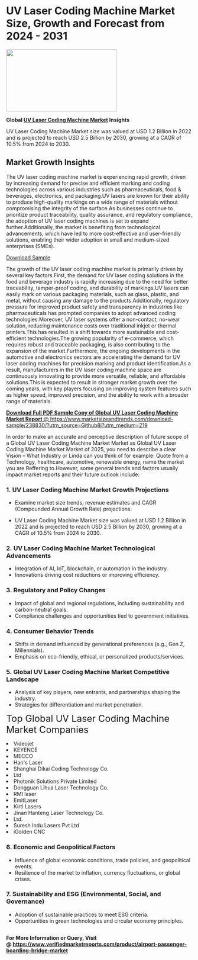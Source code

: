<H1>UV Laser Coding Machine Market Size, Growth and Forecast from 2024 - 2031</H1><img class="aligncenter size-medium wp-image-584254" src="https://thirdeyenews.in/wp-content/uploads/2024/09/Global-Market-Research-300x168.jpeg" alt="" width="300" height="168" /><p><strong>Global&nbsp;<a href="https://www.marketsizeandtrends.com/download-sample/238830/?utm_source=Github8j?utm_medium=219">UV Laser Coding Machine Market</a> Insights</strong></p><p>UV Laser Coding Machine Market size was valued at USD 1.2 Billion in 2022 and is projected to reach USD 2.5 Billion by 2030, growing at a CAGR of 10.5% from 2024 to 2030.</p><p><h2>Market Growth Insights</h2> <p>The UV laser coding machine market is experiencing rapid growth, driven by increasing demand for precise and efficient marking and coding technologies across various industries such as pharmaceuticals, food & beverages, electronics, and packaging.UV lasers are known for their ability to produce high-quality markings on a wide range of materials without compromising the integrity of the surface.As businesses continue to prioritize product traceability, quality assurance, and regulatory compliance, the adoption of UV laser coding machines is set to expand further.Additionally, the market is benefiting from technological advancements, which have led to more cost-effective and user-friendly solutions, enabling their wider adoption in small and medium-sized enterprises (SMEs).</p> <p><a href="#">Download Sample</a></p> <p>The growth of the UV laser coding machine market is primarily driven by several key factors.First, the demand for UV laser coding solutions in the food and beverage industry is rapidly increasing due to the need for better traceability, tamper-proof coding, and durability of markings.UV lasers can easily mark on various packaging materials, such as glass, plastic, and metal, without causing any damage to the products.Additionally, regulatory pressure for improved product safety and transparency in industries like pharmaceuticals has prompted companies to adopt advanced coding technologies.Moreover, UV laser systems offer a non-contact, no-wear solution, reducing maintenance costs over traditional inkjet or thermal printers.This has resulted in a shift towards more sustainable and cost-efficient technologies.The growing popularity of e-commerce, which requires robust and traceable packaging, is also contributing to the expansion of the market.Furthermore, the ongoing developments in the automotive and electronics sectors are accelerating the demand for UV laser coding machines for precision marking and product identification.As a result, manufacturers in the UV laser coding machine space are continuously innovating to provide more versatile, reliable, and affordable solutions.This is expected to result in stronger market growth over the coming years, with key players focusing on improving system features such as higher speed, improved precision, and the ability to work with a broader range of materials.</p> <p><a href="#"></p><p><span class=""><strong>Download Full PDF Sample Copy of Global UV Laser Coding Machine Market Report</strong> @ <a href="https://www.marketsizeandtrends.com/download-sample/238830/?utm_source=Github8j?utm_medium=219" target="_blank">https://www.marketsizeandtrends.com/download-sample/238830/?utm_source=Github8j?utm_medium=219</a></span></p><p>In order to make an accurate and perceptive description of future scope of a Global&nbsp;UV Laser Coding Machine Market Market as Global&nbsp;UV Laser Coding Machine Market Market of 2025, you need to describe a clear Vision &ndash; What Industry or Linda can you think of for example: Quote from a Technology, healthcare, automotive, renewable energy, name the market you are Reffering to.However, some general trends and factors usually impact market reports and their future outlook include:</p><h3>1.&nbsp;<strong>UV Laser Coding Machine Market Growth Projections</strong></h3><ul><li>Examine market size trends, revenue estimates and CAGR (Compounded Annual Growth Rate) projections.</li><li><p>UV Laser Coding Machine Market size was valued at USD 1.2 Billion in 2022 and is projected to reach USD 2.5 Billion by 2030, growing at a CAGR of 10.5% from 2024 to 2030.</p></li></ul><h3>2.&nbsp;<strong>UV Laser Coding Machine Market Technological Advancements</strong></h3><ul><li>Integration of AI, IoT, blockchain, or automation in the industry.</li><li>Innovations driving cost reductions or improving efficiency.</li></ul><h3>3.&nbsp;<strong>Regulatory and Policy Changes</strong></h3><ul><li>Impact of global and regional regulations, including sustainability and carbon-neutral goals.</li><li>Compliance challenges and opportunities tied to government initiatives.</li></ul><h3>4.&nbsp;<strong>Consumer Behavior Trends</strong></h3><ul><li>Shifts in demand influenced by generational preferences (e.g., Gen Z, Millennials).</li><li>Emphasis on eco-friendly, ethical, or personalized products/services.</li></ul><h3>5.&nbsp;<strong>Global UV Laser Coding Machine Market Competitive Landscape</strong></h3><ul><li>Analysis of key players, new entrants, and partnerships shaping the industry.</li><li>Strategies for differentiation and market penetration.</li></ul><p data-pm-slice="1 1 []"><span style="color: inherit; font-family: inherit; font-size: 25px;">Top Global UV Laser Coding Machine Market Companies</span></p><div class="" data-test-id=""><p><li>Videojet</li><li> KEYENCE</li><li> MECCO</li><li> Han's Laser</li><li> Shanghai Dikai Coding Technology Co.</li><li> Ltd</li><li> Photonik Solutions Private Limited</li><li> Dongguan Lihua Laser Technology Co.</li><li> RMI laser</li><li> EmitLaser</li><li> Kirti Lasers</li><li> Jinan Hanteng Laser Technology Co.</li><li> Ltd.</li><li> Suresh Indu Lasers Pvt Ltd</li><li> iGolden CNC</li></p></div><h3>6.&nbsp;<strong>Economic and Geopolitical Factors</strong></h3><ul><li>Influence of global economic conditions, trade policies, and geopolitical events.</li><li>Resilience of the market to inflation, currency fluctuations, or global crises.</li></ul><h3>7.&nbsp;<strong>Sustainability and ESG (Environmental, Social, and Governance)</strong></h3><ul><li>Adoption of sustainable practices to meet ESG criteria.</li><li>Opportunities in green technologies and circular economy principles.</li></ul><h2><strong style="font-size: 14px;">For More Information or Query, Visit @&nbsp;</strong><a style="background-color: #ffffff; font-size: 14px;" href="https://www.marketsizeandtrends.com/report/uv-laser-coding-machine-market/" target="_blank">https://www.verifiedmarketreports.com/product/airport-passenger-boarding-bridge-market</a></h2>